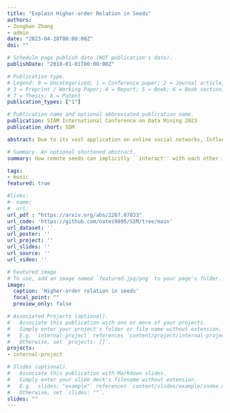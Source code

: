 ```yaml
---
title: "Explain Higher-order Relation in Seeds"
authors:
- Zonghan Zhang
- admin
date: "2023-04-28T00:00:00Z"
doi: ""

# Schedule page publish date (NOT publication's date).
publishDate: "2018-01-01T00:00:00Z"

# Publication type.
# Legend: 0 = Uncategorized; 1 = Conference paper; 2 = Journal article;
# 3 = Preprint / Working Paper; 4 = Report; 5 = Book; 6 = Book section;
# 7 = Thesis; 8 = Patent
publication_types: ["1"]

# Publication name and optional abbreviated publication name.
publication: SIAM International Conference on Data Mining 2023
publication_short: SDM

abstract: Due to its vast application on online social networks, Influence Maximization (IM) has garnered considerable attention over the last couple of decades. Current IM research lacks human-comprehensible explanations of how the seed set results in the influence effect, hence reducing the trustworthiness of existing solutions despite their applicability. Due to the intricacy of IM, the majority of current research concentrate on estimating first-order spreading power and often is regard the interplay between flows dispersed from different seeds. This study uses Sobol indices, the cornerstone of variance-based sensitivity analysis, to decompose the influence effect to individual seeds and their interactions. The Sobol indices are tailored for IM contexts by modeling the seed selection as binary variables. This explanation method is universally applicable to all network types, IM techniques, and diffusion models. Based on the explanation method, a general framework dubbed SobolIM is proposed to improve the performance of current IM studies by over-selecting nodes followed by an elimination strategy. Experiments on synthetic and real-world graphs demonstrate that the explanation of the impact effect can dependably identify the key high-order interaction between seeds across a variety of networks and IM methods. SobolIM is empirically proved to be superior on effectiveness and competitive on efficiency.

# Summary. An optional shortened abstract.
summary: How remote seeds can implicitly ``interact'' with each other in the influence maximization problem?

tags:
- music
featured: true

#links:
#- name:
#  url:
url_pdf : "https://arxiv.org/abs/2207.07833"
url_code: 'https://github.com/oates9895/SIM/tree/main'
url_dataset: ''
url_poster: ''
url_project: ''
url_slides: ''
url_source: ''
url_video: ''

# Featured image
# To use, add an image named `featured.jpg/png` to your page's folder.
image:
  caption: 'Higher-order relation in seeds'
  focal_point: ""
  preview_only: false

# Associated Projects (optional).
#   Associate this publication with one or more of your projects.
#   Simply enter your project's folder or file name without extension.
#   E.g. `internal-project` references `content/project/internal-project/index.md`.
#   Otherwise, set `projects: []`.
projects:
- internal-project

# Slides (optional).
#   Associate this publication with Markdown slides.
#   Simply enter your slide deck's filename without extension.
#   E.g. `slides: "example"` references `content/slides/example/index.md`.
#   Otherwise, set `slides: ""`.
slides: ""
---
```

